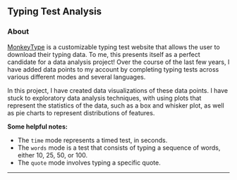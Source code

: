 ## Typing Test Analysis
### About
[MonkeyType](https://monkeytype.com) is a customizable typing test website that allows the user to download 
their typing data. To me, this presents itself as a perfect candidate for a data analysis project! Over the course 
of the last few years, I have added data points to my account by completing typing tests across various different modes
and several languages.

In this project, I have created data visualizations of these data points. I have stuck to exploratory data analysis 
techniques, with using plots that represent the statistics of the data, such as a box and whisker plot, as well as 
pie charts to represent distributions of features.

**Some helpful notes:**  
- The `time` mode represents a timed test, in seconds.  
- The `words` mode is a test that consists of typing a sequence of words, either 10, 25, 50, or 100.  
- The `quote` mode involves typing a specific quote. 

---
<br />

